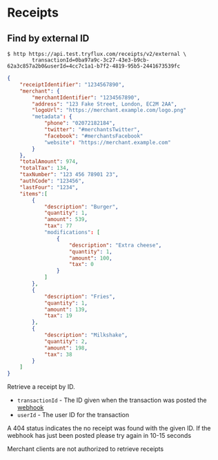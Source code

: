 # Receipts

## Find by external ID
```shell
$ http https://api.test.tryflux.com/receipts/v2/external \
        transactionId=0ba97a9c-3c27-43e3-b9cb-62a3c857a2b0&userId=4cc7c1a1-b7f2-4819-95b5-2441673539fc 
```
```json
{
    "receiptIdentifier": "1234567890",
    "merchant": {
        "merchantIdentifier": "1234567890",
        "address": "123 Fake Street, London, EC2M 2AA",
        "logoUrl": "https://merchant.example.com/logo.png"
        "metadata": {
            "phone": "02072182184",
            "twitter": "#merchantsTwitter",
            "facebook": "#merchantsFacebook"
            "website": "https://merchant.example.com"
        }
    },
    "totalAmount": 974,
    "totalTax": 134,
    "taxNumber": "123 456 78901 23",
    "authCode": "123456",
    "lastFour": "1234",
    "items":[
        {
            "description": "Burger",
            "quantity": 1,
            "amount": 539,
            "tax": 77
            "modifications": [
                {
                    "description": "Extra cheese",
                    "quantity": 1,
                    "amount": 100,
                    "tax": 0
                }
            ]
        },
        {
            "description": "Fries",
            "quantity": 1,
            "amount": 139,
            "tax": 19
        },
        {
            "description": "Milkshake",
            "quantity": 2,
            "amount": 198,
            "tax": 38
        }
    ]
}
```

Retrieve a receipt by ID.  

* `transactionId` - The ID given when the transaction was posted the [webhook](#webhooks)
* `userId` - The user ID for the transaction

A 404 status indicates the no receipt was found with the given ID.  If the webhook has just been posted please try again in 10-15 seconds
<aside class="warning">
Merchant clients are not authorized to retrieve receipts
</aside>